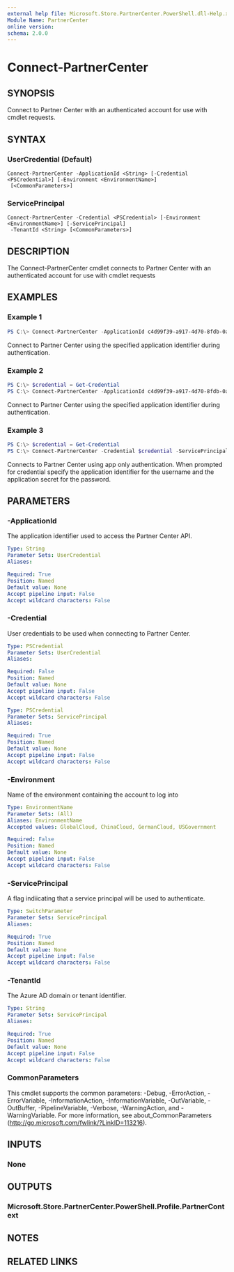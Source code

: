 ```yaml
---
external help file: Microsoft.Store.PartnerCenter.PowerShell.dll-Help.xml
Module Name: PartnerCenter
online version:
schema: 2.0.0
---
```


# Connect-PartnerCenter

## SYNOPSIS
Connect to Partner Center with an authenticated account for use with cmdlet requests.

## SYNTAX

### UserCredential (Default)
```
Connect-PartnerCenter -ApplicationId <String> [-Credential <PSCredential>] [-Environment <EnvironmentName>]
 [<CommonParameters>]
```

### ServicePrincipal
```
Connect-PartnerCenter -Credential <PSCredential> [-Environment <EnvironmentName>] [-ServicePrincipal]
 -TenantId <String> [<CommonParameters>]
```

## DESCRIPTION
The Connect-PartnerCenter cmdlet connects to Partner Center with an authenticated account for use with cmdlet requests

## EXAMPLES

### Example 1

```powershell
PS C:\> Connect-PartnerCenter -ApplicationId c4d99f39-a917-4d70-8fdb-0ad839ac0524
```

Connect to Partner Center using the specified application identifier during authentication.

### Example 2

```powershell
PS C:\> $credential = Get-Credential
PS C:\> Connect-PartnerCenter -ApplicationId c4d99f39-a917-4d70-8fdb-0ad839ac0524 -Credential $credential
```

Connect to Partner Center using the specified application identifier during authentication.

### Example 3

```powershell
PS C:\> $credential = Get-Credential
PS C:\> Connect-PartnerCenter -Credential $credential -ServicePrincipal -TenantId 5747dbbe-9cad-45c0-bc02-47d7fa3cffcc
```

Connects to Partner Center using app only authentication. When prompted for credential specify the application identifier for the username and the application secret for the password.

## PARAMETERS

### -ApplicationId
The application identifier used to access the Partner Center API.

```yaml
Type: String
Parameter Sets: UserCredential
Aliases:

Required: True
Position: Named
Default value: None
Accept pipeline input: False
Accept wildcard characters: False
```

### -Credential
User credentials to be used when connecting to Partner Center.

```yaml
Type: PSCredential
Parameter Sets: UserCredential
Aliases:

Required: False
Position: Named
Default value: None
Accept pipeline input: False
Accept wildcard characters: False
```

```yaml
Type: PSCredential
Parameter Sets: ServicePrincipal
Aliases:

Required: True
Position: Named
Default value: None
Accept pipeline input: False
Accept wildcard characters: False
```

### -Environment
Name of the environment containing the account to log into

```yaml
Type: EnvironmentName
Parameter Sets: (All)
Aliases: EnvironmentName
Accepted values: GlobalCloud, ChinaCloud, GermanCloud, USGovernment

Required: False
Position: Named
Default value: None
Accept pipeline input: False
Accept wildcard characters: False
```

### -ServicePrincipal
A flag indiicating that a service principal will be used to authenticate.

```yaml
Type: SwitchParameter
Parameter Sets: ServicePrincipal
Aliases:

Required: True
Position: Named
Default value: None
Accept pipeline input: False
Accept wildcard characters: False
```

### -TenantId
The Azure AD domain or tenant identifier.

```yaml
Type: String
Parameter Sets: ServicePrincipal
Aliases:

Required: True
Position: Named
Default value: None
Accept pipeline input: False
Accept wildcard characters: False
```

### CommonParameters
This cmdlet supports the common parameters: -Debug, -ErrorAction, -ErrorVariable, -InformationAction, -InformationVariable, -OutVariable, -OutBuffer, -PipelineVariable, -Verbose, -WarningAction, and -WarningVariable. For more information, see about_CommonParameters (http://go.microsoft.com/fwlink/?LinkID=113216).

## INPUTS

### None

## OUTPUTS

### Microsoft.Store.PartnerCenter.PowerShell.Profile.PartnerContext

## NOTES

## RELATED LINKS
